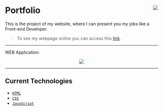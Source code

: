 # Portfolio <img align="right" style="cursor:pointer" src="https://img.shields.io/website?label=portfolio manoela&style=for-the-badge&url=https://manoelamoyses.net/"/>

This is the project of my website, where I can present you my jobs like a Front-end Developer.<br>

> To see my webpage online you can access this [link](https://).

---

WEB Application:

<p align="center">
<img src="https://i.imgur.com/zjcNK6X.png" />
</p>

---

## Current Technologies

- [`HTML`](https://developer.mozilla.org/en-US/docs/Web/HTML)
- [`CSS`](https://developer.mozilla.org/en-US/docs/Web/CSS)
- [`JavaScript`](https://developer.mozilla.org/en-US/docs/Web/JavaScript)
